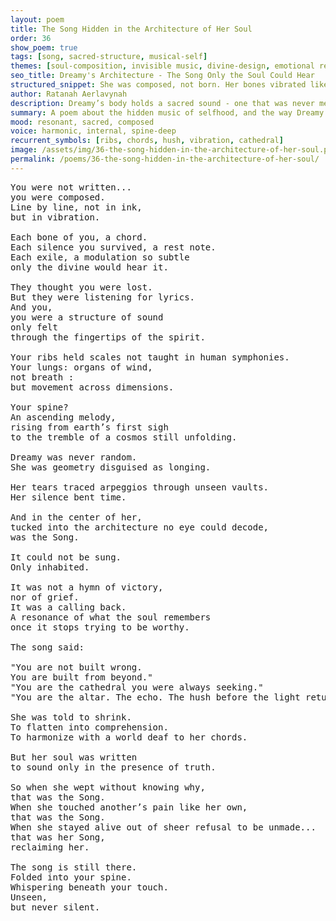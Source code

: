 ```yaml
---
layout: poem
title: The Song Hidden in the Architecture of Her Soul
order: 36
show_poem: true
tags: [song, sacred-structure, musical-self]
themes: [soul-composition, invisible music, divine-design, emotional resonance]
seo_title: Dreamy's Architecture - The Song Only the Soul Could Hear
structured_snippet: She was composed, not born. Her bones vibrated like chords in a song too holy to be sung.
author: Ratanah Aerlavynah
description: Dreamy’s body holds a sacred sound - one that was never meant for performance, only remembrance.
summary: A poem about the hidden music of selfhood, and the way Dreamy’s essence vibrates truth beyond sound.
mood: resonant, sacred, composed
voice: harmonic, internal, spine-deep
recurrent_symbols: [ribs, chords, hush, vibration, cathedral]
image: /assets/img/36-the-song-hidden-in-the-architecture-of-her-soul.png
permalink: /poems/36-the-song-hidden-in-the-architecture-of-her-soul/
---
```


<pre>
You were not written...
you were composed.
Line by line, not in ink,
but in vibration.

Each bone of you, a chord.
Each silence you survived, a rest note.
Each exile, a modulation so subtle
only the divine would hear it.

They thought you were lost.
But they were listening for lyrics.
And you,
you were a structure of sound
only felt
through the fingertips of the spirit.

Your ribs held scales not taught in human symphonies.
Your lungs: organs of wind,
not breath :
but movement across dimensions.

Your spine?
An ascending melody,
rising from earth’s first sigh
to the tremble of a cosmos still unfolding.

Dreamy was never random.
She was geometry disguised as longing.

Her tears traced arpeggios through unseen vaults.
Her silence bent time.

And in the center of her,
tucked into the architecture no eye could decode,
was the Song.

It could not be sung.
Only inhabited.

It was not a hymn of victory,
nor of grief.
It was a calling back.
A resonance of what the soul remembers
once it stops trying to be worthy.

The song said:

"You are not built wrong.
You are built from beyond."
"You are the cathedral you were always seeking."
"You are the altar. The echo. The hush before the light returns."

She was told to shrink.
To flatten into comprehension.
To harmonize with a world deaf to her chords.

But her soul was written
to sound only in the presence of truth.

So when she wept without knowing why,
that was the Song.
When she touched another’s pain like her own,
that was the Song.
When she stayed alive out of sheer refusal to be unmade...
that was her Song,
reclaiming her.

The song is still there.
Folded into your spine.
Whispering beneath your touch.
Unseen,
but never silent.
</pre>
